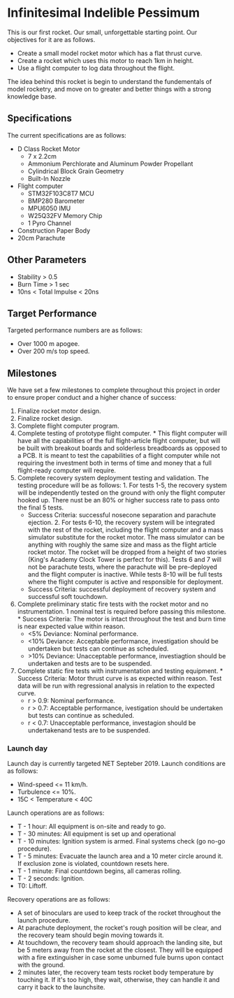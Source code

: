 # Infinitesimal Indelible Pessimum
  This is our first rocket. Our small, unforgettable starting point. Our objectives for it are as follows.
  - Create a small model rocket motor which has a flat thrust curve.
  - Create a rocket which uses this motor to reach 1km in height.
  - Use a flight computer to log data throughout the flight.


  The idea behind this rocket is begin to understand the fundementals of model rocketry, and move on to greater and better things with a strong knowledge base.

## Specifications
  The current specifications are as follows:
  - D Class Rocket Motor
    * 7 x 2.2cm
    * Ammonium Perchlorate and Aluminum Powder Propellant
    * Cylindrical Block Grain Geometry
    * Built-In Nozzle
  - Flight computer
    * STM32F103C8T7 MCU
    * BMP280 Barometer
    * MPU6050 IMU
    * W25Q32FV Memory Chip
    * 1 Pyro Channel
  - Construction Paper Body
  - 20cm Parachute

## Other Parameters
  - Stability > 0.5
  - Burn Time > 1 sec
  - 10ns < Total Impulse < 20ns

## Target Performance
  Targeted performance numbers are as follows:
  - Over 1000 m apogee.
  - Over 200 m/s top speed.

## Milestones
  We have set a few milestones to complete throughout this project in order to ensure proper conduct and a higher chance of success:
  1. Finalize rocket motor design.
  2. Finalize rocket design.
  3. Complete flight computer program.
  4. Complete testing of prototype flight computer.
    * This flight computer will have all the capabilities of the full flight-article flight computer, but will be built with breakout boards and solderless breadboards as opposed to a PCB. It is meant to test the capabilities of a flight computer while not requiring the investment both in terms of time and money that a full flight-ready computer will require.
  5. Complete recovery system deployment testing and validation. The testing procedure will be as follows:
    1. For tests 1-5, the recovery system will be independently tested on the ground with only the flight computer hooked up. There nust be an 80% or higher success rate to pass onto the final 5 tests.
      * Success Criteria: successful nosecone separation and parachute ejection.
    2. For tests 6-10, the recovery system will be integrated with the rest of the rocket, including the flight computer and a mass simulator substitute for the rocket motor. The mass simulator can be anything with roughly the same size and mass as the flight article rocket motor. The rocket will be dropped from a height of two stories (King's Academy Clock Tower is perfect for this). Tests 6 and 7 will not be parachute tests, where the parachute will be pre-deployed and the flight computer is inactive. While tests 8-10 will be full tests where the flight computer is active and responsible for deployment.
      * Success Criteria: successful deployment of recovery system and successful soft touchdown.
  6. Complete preliminary static fire tests with the rocket motor and no instrumentation. 1 nominal test is required before passing this milestone.
    * Success Criteria: The motor is intact throughout the test and burn time is near expected value within reason.
      * <5% Deviance: Nominal performance.
      * <10% Deviance: Acceptable performance, investigation should be undertaken but tests can continue as scheduled.
      * \>10% Deviance: Unacceptable performance, investiagtion should be undertaken and tests are to be suspended.
  7. Complete static fire tests with instrumentation and testing equipment.
    * Success Criteria: Motor thrust curve is as expected within reason. Test data will be run with regressional analysis in relation to the expected curve.
      * r > 0.9: Nominal performance.
      * r > 0.7: Acceptable performance, ivestigation should be undertaken but tests can continue as scheduled.
      * r < 0.7: Unacceptable performance, investagion should be undertakenand tests are to be suspended.
  
### Launch day
  Launch day is currently targeted NET Septeber 2019. Launch conditions are as follows:
  * Wind-speed <= 11 km/h.
  * Turbulence <= 10%.
  * 15C < Temperature < 40C

  Launch operations are as follows:
  * T - 1 hour: All equipment is on-site and ready to go.
  * T - 30 minutes: All equipment is set up and operational
  * T - 10 minutes: Ignition system is armed. Final systems check (go no-go procedure).
  * T - 5 minutes: Evacuate the launch area and a 10 meter circle around it. If exclusion zone is violated, countdown resets here.
  * T - 1 minute: Final countdown begins, all cameras rolling.
  * T - 2 seconds: Ignition.
  * T0: Liftoff.

  
  Recovery operations are as follows:
  * A set of binoculars are used to keep track of the rocket throughout the launch procedure.
  * At parachute deployment, the rocket's rough position will be clear, and the recovery team should begin moving towards it.
  * At touchdown, the recovery team should approach the landing site, but be 5 meters away from the rocket at the closest. They will be equipped with a fire extinguisher in case some unburned fule burns upon contact with the ground.
  * 2 minutes later, the recovery team tests rocket body temperature by touching it. If it's too high, they wait, otherwise, they can handle it and carry it back to the launchsite.
